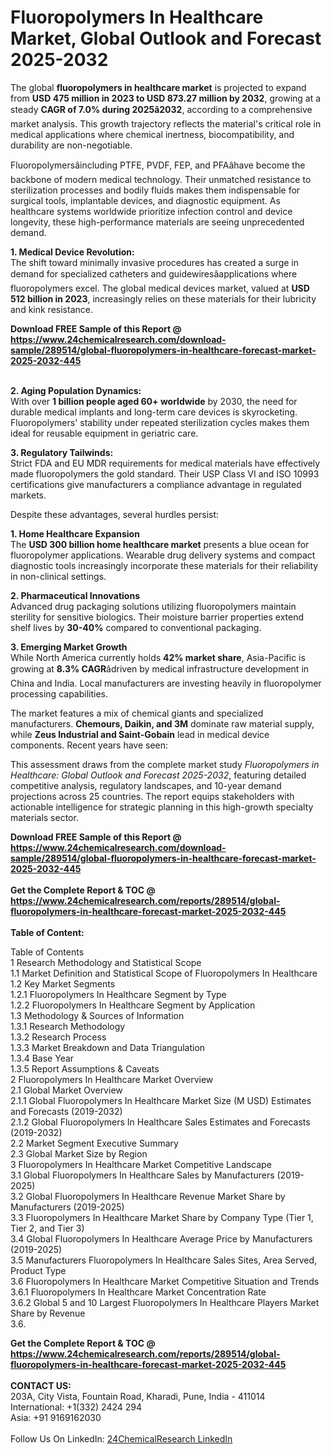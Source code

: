 <h1>Fluoropolymers In Healthcare Market, Global Outlook and Forecast 2025-2032</h1><p>The global <strong>fluoropolymers in healthcare market</strong> is projected to expand from <strong>USD 475 million in 2023 to USD 873.27 million by 2032</strong>, growing at a steady <strong>CAGR of 7.0% during 2025â2032</strong>, according to a comprehensive market analysis. This growth trajectory reflects the material's critical role in medical applications where chemical inertness, biocompatibility, and durability are non-negotiable.</p><p>Fluoropolymersâincluding PTFE, PVDF, FEP, and PFAâhave become the backbone of modern medical technology. Their unmatched resistance to sterilization processes and bodily fluids makes them indispensable for surgical tools, implantable devices, and diagnostic equipment. As healthcare systems worldwide prioritize infection control and device longevity, these high-performance materials are seeing unprecedented demand.</p><p><strong>1. Medical Device Revolution:</strong><br>
The shift toward minimally invasive procedures has created a surge in demand for specialized catheters and guidewiresâapplications where fluoropolymers excel. The global medical devices market, valued at <strong>USD 512 billion in 2023</strong>, increasingly relies on these materials for their lubricity and kink resistance.</p><div><b>Download FREE Sample of this Report @ 
            <a href="https://www.24chemicalresearch.com/download-sample/289514/global-fluoropolymers-in-healthcare-forecast-market-2025-2032-445">
            https://www.24chemicalresearch.com/download-sample/289514/global-fluoropolymers-in-healthcare-forecast-market-2025-2032-445</a></b></div><br><p><strong>2. Aging Population Dynamics:</strong><br>
With over <strong>1 billion people aged 60+ worldwide</strong> by 2030, the need for durable medical implants and long-term care devices is skyrocketing. Fluoropolymers' stability under repeated sterilization cycles makes them ideal for reusable equipment in geriatric care.</p><p><strong>3. Regulatory Tailwinds:</strong><br>
Strict FDA and EU MDR requirements for medical materials have effectively made fluoropolymers the gold standard. Their USP Class VI and ISO 10993 certifications give manufacturers a compliance advantage in regulated markets.</p><p>Despite these advantages, several hurdles persist:</p><p><strong>1. Home Healthcare Expansion</strong><br>
The <strong>USD 300 billion home healthcare market</strong> presents a blue ocean for fluoropolymer applications. Wearable drug delivery systems and compact diagnostic tools increasingly incorporate these materials for their reliability in non-clinical settings.</p><p><strong>2. Pharmaceutical Innovations</strong><br>
Advanced drug packaging solutions utilizing fluoropolymers maintain sterility for sensitive biologics. Their moisture barrier properties extend shelf lives by <strong>30-40%</strong> compared to conventional packaging.</p><p><strong>3. Emerging Market Growth</strong><br>
While North America currently holds <strong>42% market share</strong>, Asia-Pacific is growing at <strong>8.3% CAGR</strong>âdriven by medical infrastructure development in China and India. Local manufacturers are investing heavily in fluoropolymer processing capabilities.</p><p>The market features a mix of chemical giants and specialized manufacturers. <strong>Chemours, Daikin, and 3M</strong> dominate raw material supply, while <strong>Zeus Industrial and Saint-Gobain</strong> lead in medical device components. Recent years have seen:</p><p>This assessment draws from the complete market study <em>Fluoropolymers in Healthcare: Global Outlook and Forecast 2025-2032</em>, featuring detailed competitive analysis, regulatory landscapes, and 10-year demand projections across 25 countries. The report equips stakeholders with actionable intelligence for strategic planning in this high-growth specialty materials sector.</p><div><b>Download FREE Sample of this Report @ 
            <a href="https://www.24chemicalresearch.com/download-sample/289514/global-fluoropolymers-in-healthcare-forecast-market-2025-2032-445">
            https://www.24chemicalresearch.com/download-sample/289514/global-fluoropolymers-in-healthcare-forecast-market-2025-2032-445</a></b></div><br><div><b>Get the Complete Report & TOC @ 
            <a href="https://www.24chemicalresearch.com/reports/289514/global-fluoropolymers-in-healthcare-forecast-market-2025-2032-445">
            https://www.24chemicalresearch.com/reports/289514/global-fluoropolymers-in-healthcare-forecast-market-2025-2032-445</a></b></div><br>
            <b>Table of Content:</b><p>Table of Contents<br />
1 Research Methodology and Statistical Scope<br />
1.1 Market Definition and Statistical Scope of Fluoropolymers In Healthcare<br />
1.2 Key Market Segments<br />
1.2.1 Fluoropolymers In Healthcare Segment by Type<br />
1.2.2 Fluoropolymers In Healthcare Segment by Application<br />
1.3 Methodology & Sources of Information<br />
1.3.1 Research Methodology<br />
1.3.2 Research Process<br />
1.3.3 Market Breakdown and Data Triangulation<br />
1.3.4 Base Year<br />
1.3.5 Report Assumptions & Caveats<br />
2 Fluoropolymers In Healthcare Market Overview<br />
2.1 Global Market Overview<br />
2.1.1 Global Fluoropolymers In Healthcare Market Size (M USD) Estimates and Forecasts (2019-2032)<br />
2.1.2 Global Fluoropolymers In Healthcare Sales Estimates and Forecasts (2019-2032)<br />
2.2 Market Segment Executive Summary<br />
2.3 Global Market Size by Region<br />
3 Fluoropolymers In Healthcare Market Competitive Landscape<br />
3.1 Global Fluoropolymers In Healthcare Sales by Manufacturers (2019-2025)<br />
3.2 Global Fluoropolymers In Healthcare Revenue Market Share by Manufacturers (2019-2025)<br />
3.3 Fluoropolymers In Healthcare Market Share by Company Type (Tier 1, Tier 2, and Tier 3)<br />
3.4 Global Fluoropolymers In Healthcare Average Price by Manufacturers (2019-2025)<br />
3.5 Manufacturers Fluoropolymers In Healthcare Sales Sites, Area Served, Product Type<br />
3.6 Fluoropolymers In Healthcare Market Competitive Situation and Trends<br />
3.6.1 Fluoropolymers In Healthcare Market Concentration Rate<br />
3.6.2 Global 5 and 10 Largest Fluoropolymers In Healthcare Players Market Share by Revenue<br />
3.6.</p><div><b>Get the Complete Report & TOC @ 
            <a href="https://www.24chemicalresearch.com/reports/289514/global-fluoropolymers-in-healthcare-forecast-market-2025-2032-445">
            https://www.24chemicalresearch.com/reports/289514/global-fluoropolymers-in-healthcare-forecast-market-2025-2032-445</a></b></div><br><b>CONTACT US:</b><br>
            203A, City Vista, Fountain Road, Kharadi, Pune, India - 411014<br>
            International: +1(332) 2424 294<br>
            Asia: +91 9169162030 <br><br>
            Follow Us On LinkedIn: <a href="https://www.linkedin.com/company/24chemicalresearch/">24ChemicalResearch LinkedIn</a>